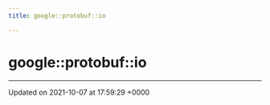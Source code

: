 ```yaml
---
title: google::protobuf::io

---
```


# google::protobuf::io








-------------------------------

Updated on 2021-10-07 at 17:59:29 +0000
